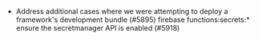 - Address additional cases where we were attempting to deploy a framework's development bundle (#5895)
firebase functions:secrets:* ensure the secretmanager API is enabled (#5918)